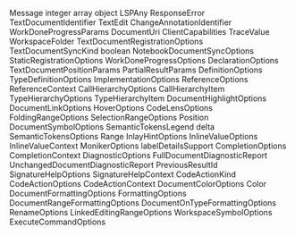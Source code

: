 Message
integer
array
object
LSPAny
ResponseError
TextDocumentIdentifier
TextEdit
ChangeAnnotationIdentifier
WorkDoneProgressParams
DocumentUri
ClientCapabilities
TraceValue
WorkspaceFolder
TextDocumentRegistrationOptions
TextDocumentSyncKind
boolean
NotebookDocumentSyncOptions
StaticRegistrationOptions
WorkDoneProgressOptions
DeclarationOptions
TextDocumentPositionParams
PartialResultParams
DefinitionOptions
TypeDefinitionOptions
ImplementationOptions
ReferenceOptions
ReferenceContext
CallHierarchyOptions
CallHierarchyItem
TypeHierarchyOptions
TypeHierarchyItem
DocumentHighlightOptions
DocumentLinkOptions
HoverOptions
CodeLensOptions
FoldingRangeOptions
SelectionRangeOptions
Position
DocumentSymbolOptions
SemanticTokensLegend
delta
SemanticTokensOptions
Range
InlayHintOptions
InlineValueOptions
InlineValueContext
MonikerOptions
labelDetailsSupport
CompletionOptions
CompletionContext
DiagnosticOptions
FullDocumentDiagnosticReport
UnchangedDocumentDiagnosticReport
PreviousResultId
SignatureHelpOptions
SignatureHelpContext
CodeActionKind
CodeActionOptions
CodeActionContext
DocumentColorOptions
Color
DocumentFormattingOptions
FormattingOptions
DocumentRangeFormattingOptions
DocumentOnTypeFormattingOptions
RenameOptions
LinkedEditingRangeOptions
WorkspaceSymbolOptions
ExecuteCommandOptions